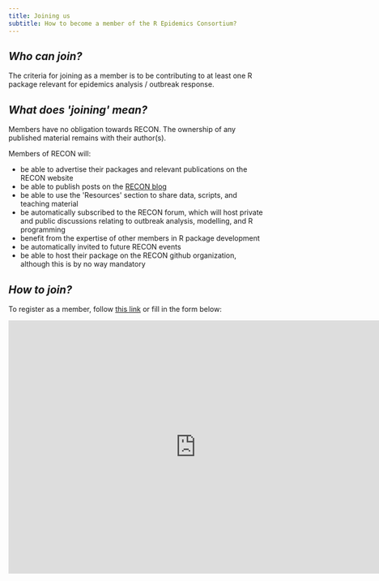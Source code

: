 ```yaml
---
title: Joining us
subtitle: How to become a member of the R Epidemics Consortium?
---
```


## *Who can join?*

The criteria for joining as a member is to be contributing to at least one R package relevant for epidemics analysis / outbreak response.


## *What does 'joining' mean?*

Members have no obligation towards RECON. The ownership of any published material remains with their author(s).

Members of RECON will:
* be able to advertise their packages and relevant publications on the RECON website
* be able to publish posts on the [RECON blog](blog)
* be able to use the 'Resources' section to share data, scripts, and teaching material
* be automatically subscribed to the RECON forum, which will host private and public discussions relating to outbreak analysis, modelling, and R programming
* benefit from the expertise of other members in R package development
* be automatically invited to future RECON events
* be able to host their package on the RECON github organization, although this is by no way mandatory



## *How to join?*

To register as a member, follow [this link](https://goo.gl/forms/VdkkofZmuB5BP9HT2) or fill in the form below:

<iframe src="https://docs.google.com/forms/d/e/1FAIpQLSdWeyiSPHifEZt38jPEGEQkzJQUHzmCZiOhi6XV0anj6vdi7g/viewform?embedded=true" width="740" height="500" frameborder="0" marginheight="0" marginwidth="0">Loading...</iframe>